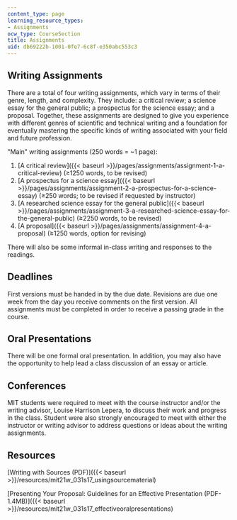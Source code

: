 ```yaml
---
content_type: page
learning_resource_types:
- Assignments
ocw_type: CourseSection
title: Assignments
uid: db69222b-1001-0fe7-6c8f-e350abc553c3
---
```


Writing Assignments
-------------------

There are a total of four writing assignments, which vary in terms of their genre, length, and complexity. They include: a critical review; a science essay for the general public; a prospectus for the science essay; and a proposal. Together, these assignments are designed to give you experience with different genres of scientific and technical writing and a foundation for eventually mastering the specific kinds of writing associated with your field and future profession.

"Main" writing assignments (250 words = ~1 page):

1.  [A critical review]({{< baseurl >}}/pages/assignments/assignment-1-a-critical-review) (≥1250 words, to be revised)
2.  [A prospectus for a science essay]({{< baseurl >}}/pages/assignments/assignment-2-a-prospectus-for-a-science-essay) (≥250 words; to be revised if requested by instructor)
3.  [A researched science essay for the general public]({{< baseurl >}}/pages/assignments/assignment-3-a-researched-science-essay-for-the-general-public) (≥2250 words, to be revised)
4.  [A proposal]({{< baseurl >}}/pages/assignments/assignment-4-a-proposal) (≥1250 words, option for revising)

There will also be some informal in-class writing and responses to the readings.

Deadlines
---------

First versions must be handed in by the due date. Revisions are due one week from the day you receive comments on the first version. All assignments must be completed in order to receive a passing grade in the course.

Oral Presentations
------------------

There will be one formal oral presentation. In addition, you may also have the opportunity to help lead a class discussion of an essay or article.

Conferences
-----------

MIT students were required to meet with the course instructor and/or the writing advisor, Louise Harrison Lepera, to discuss their work and progress in the class. Student were also strongly encouraged to meet with either the instructor or writing advisor to address questions or ideas about the writing assignments.

Resources
---------

[Writing with Sources (PDF)]({{< baseurl >}}/resources/mit21w_031s17_usingsourcematerial)

[Presenting Your Proposal: Guidelines for an Effective Presentation (PDF-1.4MB)]({{< baseurl >}}/resources/mit21w_031s17_effectiveoralpresentations)